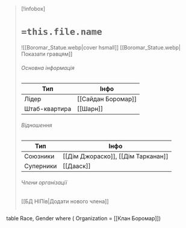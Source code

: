 > [!infobox]
> # `=this.file.name`
> ![[Boromar_Statue.webp|cover hsmall]]
> [[Boromar_Statue.webp|Показати гравцям]]
> ###### Основна інформація
> Тип | Інфо |
> ---|---|
> Лідер | [[Сайдан Боромар]]
> Штаб-квартира | [[Шарн]]
> ###### Відношення
> Тип | Інфо |
> ---|---|
> Союзники | [[Дім Джораско]], [[Дім Тарканан]]
> Суперники | [[Дааск]]
> ###### Члени організації
> [[БД НІПів|Додати нового члена]]
> ```dataview
table Race, Gender
where ( Organization = [[Клан Боромар]])